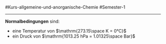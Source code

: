#Kurs-allgemeine-und-anorganische-Chemie  #Semester-1

---

**Normalbedingungen** sind:

- eine Temperatur von $\mathrm{273.15\space K = 0°C}$
- ein Druck von $\mathrm{1013.25 hPa = 1.01325\space Bar}$
